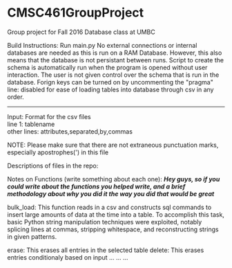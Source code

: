 # CMSC461GroupProject
Group project for Fall 2016 Database class at UMBC

Build Instructions:
Run main.py
No external connections or internal databases are needed as this is run on a RAM Database.
However, this also means that the database is not persistant between runs.
Script to create the schema is automatically run when the program is opened without user interaction.
The user is not given control over the schema that is run in the database.
Forign keys can be turned on by uncommenting the "pragma" line: disabled for ease of loading
tables into database through csv in any order.

*********

Input:
Format for the csv files  
line 1: tablename  
other lines: attributes,separated,by,commas

NOTE: Please make sure that there are not extraneous punctuation marks, especially apostrophes(') in this file

Descriptions of files in the repo:



Notes on Functions (write something about each one):
***Hey guys, so if you could write about the functions you helped write, and a brief methodology about why you did it the way you did that would be great***

bulk_load: This function reads in a csv and constructs sql commands to insert large amounts of data at the time into a table.
To accomplish this task, basic Python string manipulation techniques were exploited, notably splicing lines at commas, stripping whitespace,
and reconstructing strings in given patterns.

erase: This erases all entries in the selected table
delete: This erases entries conditionaly based on input
...
...
...
